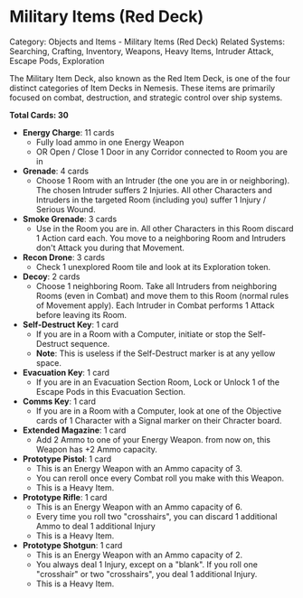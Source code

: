 # Military Items (Red Deck)

Category: Objects and Items -  Military Items (Red Deck)
Related Systems: Searching, Crafting, Inventory, Weapons, Heavy Items, Intruder Attack, Escape Pods, Exploration

The Military Item Deck, also known as the Red Item Deck, is one of the four distinct categories of Item Decks in Nemesis. These items are primarily focused on combat, destruction, and strategic control over ship systems.

**Total Cards: 30**

- **Energy Charge**: 11 cards
  - Fully load ammo in one Energy Weapon
  - OR Open / Close 1 Door in any Corridor connected to Room you are in
- **Grenade**: 4 cards
  - Choose 1 Room with an Intruder (the one you are in or neighboring). The chosen Intruder suffers 2 Injuries. All other Characters and Intruders in the targeted Room (including you) suffer 1 Injury / Serious Wound.
- **Smoke Grenade**: 3 cards
  - Use in the Room you are in. All other Characters in this Room discard 1 Action card each. You move to a neighboring Room and Intruders don't Attack you during that Movement.
- **Recon Drone**: 3 cards
  - Check 1 unexplored Room tile and look at its Exploration token.
- **Decoy**: 2 cards
  - Choose 1 neighboring Room. Take all Intruders from neighboring Rooms (even in Combat) and move them to this Room (normal rules of Movement apply). Each Intruder in Combat performs 1 Attack before leaving its Room.
- **Self-Destruct Key**: 1 card
  - If you are in a Room with a Computer, initiate or stop the Self-Destruct sequence.
  - **Note**: This is useless if the Self-Destruct marker is at any yellow space.
- **Evacuation Key**: 1 card
  - If you are in an Evacuation Section Room, Lock or Unlock 1 of the Escape Pods in this Evacuation Section.
- **Comms Key**: 1 card
  - If you are in a Room with a Computer, look at one of the Objective cards of 1 Character with a Signal marker on their Chracter board.
- **Extended Magazine**: 1 card
  - Add 2 Ammo to one of your Energy Weapon. from now on, this Weapon has +2 Ammo capacity.
- **Prototype Pistol**: 1 card
  - This is an Energy Weapon with an Ammo capacity of 3.
  - You can reroll once every Combat roll you make with this Weapon.
  - This is a Heavy Item.
- **Prototype Rifle**: 1 card
  - This is an Energy Weapon with an Ammo capacity of 6.
  - Every time you roll two "crosshairs", you can discard 1 additional Ammo to deal 1 additional Injury
  - This is a Heavy Item.
- **Prototype Shotgun**: 1 card
  - This is an Energy Weapon with an Ammo capacity of 2.
  - You always deal 1 Injury, except on a "blank". If you roll one "crosshair" or two "crosshairs", you deal 1 additional Injury.
  - This is a Heavy Item.
